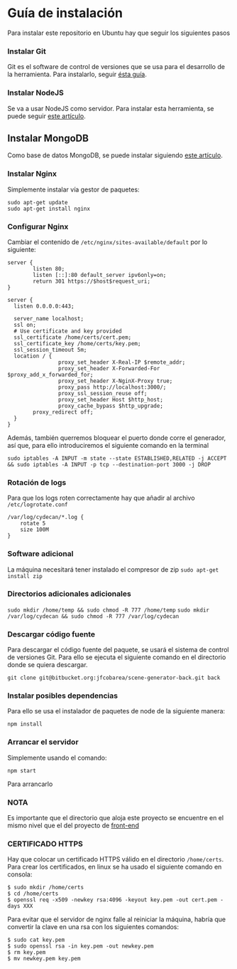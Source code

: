 # Guía de instalación #

Para instalar este repositorio en Ubuntu hay que seguir los siguientes pasos

### Instalar Git ###
Git es el software de control de versiones que se usa para el desarrollo de la herramienta. Para instalarlo, seguir [ésta guía](https://git-scm.com/book/es/v1/Empezando-Instalando-Git#Instalando-en-Linux).

### Instalar NodeJS ###
Se va a usar NodeJS como servidor. Para instalar esta herramienta, se puede seguir [este artículo](https://carlosazaustre.es/blog/como-instalar-node-js-en-ubuntu/).

## Instalar MongoDB

Como base de datos MongoDB, se puede instalar siguiendo [este artículo](https://docs.mongodb.com/v3.2/tutorial/install-mongodb-on-ubuntu/).

### Instalar Nginx ###
Simplemente instalar vía gestor de paquetes:

```
sudo apt-get update
sudo apt-get install nginx
```
### Configurar Nginx
Cambiar el contenido de `/etc/nginx/sites-available/default` por lo siguiente:
```
server {
        listen 80;
        listen [::]:80 default_server ipv6only=on;
        return 301 https://$host$request_uri;
}

server {  
  listen 0.0.0.0:443;

  server_name localhost;
  ssl on;
  # Use certificate and key provided
  ssl_certificate /home/certs/cert.pem;
  ssl_certificate_key /home/certs/key.pem;
  ssl_session_timeout 5m;
  location / {
                proxy_set_header X-Real-IP $remote_addr;
                proxy_set_header X-Forwarded-For $proxy_add_x_forwarded_for;
                proxy_set_header X-NginX-Proxy true;
                proxy_pass http://localhost:3000/;
                proxy_ssl_session_reuse off;
                proxy_set_header Host $http_host;
                proxy_cache_bypass $http_upgrade;
		proxy_redirect off;
  }
}

```
Además, también querremos bloquear el puerto donde corre el generador, así que, para ello introduciremos el siguiente comando en la terminal

`sudo iptables -A INPUT -m state --state ESTABLISHED,RELATED -j ACCEPT && sudo iptables -A INPUT -p tcp --destination-port 3000 -j DROP`

### Rotación de logs
Para que los logs roten correctamente hay que añadir al archivo `/etc/logrotate.conf`
```
/var/log/cydecan/*.log {
    rotate 5
    size 100M
}
```
### Software adicional

La máquina necesitará tener instalado el compresor de zip
`sudo apt-get install zip`


### Directorios adicionales adicionales
`sudo mkdir /home/temp && sudo chmod -R 777 /home/temp`
`sudo mkdir /var/log/cydecan && sudo chmod -R 777 /var/log/cydecan`
### Descargar código fuente ###
Para descargar el código fuente del paquete, se usará el sistema de control de versiones Git. Para ello se ejecuta el siguiente comando en el directorio donde se quiera descargar.

`git clone git@bitbucket.org:jfcobarea/scene-generator-back.git back`

### Instalar posibles dependencias ###
Para ello se usa el instalador de paquetes de node de la siguiente manera:

`npm install`

### Arrancar el servidor ###
Simplemente usando el comando:

`npm start`

Para arrancarlo 

### NOTA ###

Es importante que el directorio que aloja este proyecto se encuentre en el mismo nivel que el del proyecto de [front-end](https://bitbucket.org/jfcobarea/scene-generator-back)

### CERTIFICADO HTTPS ###
Hay que colocar un certificado HTTPS válido en el directorio `/home/certs`. Para crear los certificados, en linux se ha usado el siguiente comando en consola:

```
$ sudo mkdir /home/certs
$ cd /home/certs
$ openssl req -x509 -newkey rsa:4096 -keyout key.pem -out cert.pem -days XXX
```

Para evitar que el servidor de nginx falle al reiniciar la máquina, habría que convertir la clave en una rsa con los siguientes comandos:

```
$ sudo cat key.pem
$ sudo openssl rsa -in key.pem -out newkey.pem
$ rm key.pem
$ mv newkey.pem key.pem
```
